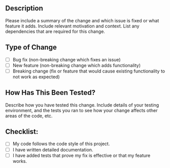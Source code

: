## Description

Please include a summary of the change and which issue is fixed or what feature it adds. Include relevant motivation and context. List any dependencies that are required for this change.

## Type of Change

- [ ] Bug fix (non-breaking change which fixes an issue)
- [ ] New feature (non-breaking change which adds functionality)
- [ ] Breaking change (fix or feature that would cause existing functionality to not work as expected)

## How Has This Been Tested?

Describe how you have tested this change. Include details of your testing environment, and the tests you ran to see how your change affects other areas of the code, etc.

## Checklist:

- [ ] My code follows the code style of this project.
- [ ] I have written detailed documentation.
- [ ] I have added tests that prove my fix is effective or that my feature works.
